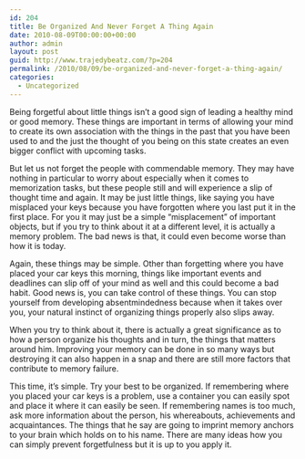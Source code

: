 ```yaml
---
id: 204
title: Be Organized And Never Forget A Thing Again
date: 2010-08-09T00:00:00+00:00
author: admin
layout: post
guid: http://www.trajedybeatz.com/?p=204
permalink: /2010/08/09/be-organized-and-never-forget-a-thing-again/
categories:
  - Uncategorized
---
```

Being forgetful about little things isn&#8217;t a good sign of leading a healthy mind or good memory. These things are important in terms of allowing your mind to create its own association with the things in the past that you have been used to and the just the thought of you being on this state creates an even bigger conflict with upcoming tasks.

But let us not forget the people with commendable memory. They may have nothing in particular to worry about especially when it comes to memorization tasks, but these people still and will experience a slip of thought time and again. It may be just little things, like saying you have misplaced your keys because you have forgotten where you last put it in the first place. For you it may just be a simple “misplacement” of important objects, but if you try to think about it at a different level, it is actually a memory problem. The bad news is that, it could even become worse than how it is today.

Again, these things may be simple. Other than forgetting where you have placed your car keys this morning, things like important events and deadlines can slip off of your mind as well and this could become a bad habit. Good news is, you can take control of these things. You can stop yourself from developing absentmindedness because when it takes over you, your natural instinct of organizing things properly also slips away.

When you try to think about it, there is actually a great significance as to how a person organize his thoughts and in turn, the things that matters around him. Improving your memory can be done in so many ways but destroying it can also happen in a snap and there are still more factors that contribute to memory failure.

This time, it&#8217;s simple. Try your best to be organized. If remembering where you placed your car keys is a problem, use a container you can easily spot and place it where it can easily be seen. If remembering names is too much, ask more information about the person, his whereabouts, achievements and acquaintances. The things that he say are going to imprint memory anchors to your brain which holds on to his name. There are many ideas how you can simply prevent forgetfulness but it is up to you apply it.